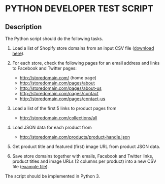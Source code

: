 # PYTHON DEVELOPER TEST SCRIPT

## Description

The Python script should do the following tasks.

1. Load a list of Shopify store domains from an input CSV file ([download here](./misc/source.csv)).

2. For each store, check the following pages for an email address and links to Facebook and Twitter pages:
    - http://storedomain.com/ (home page)
    - http://storedomain.com/pages/about
    - http://storedomain.com/pages/about-us
    - http://storedomain.com/pages/contact
    - http://storedomain.com/pages/contact-us

3. Load a list of the first 5 links to product pages from
    - http://storedomain.com/collections/all

4. Load JSON data for each product from
    - http://storedomain.com/products/product-handle.json

5. Get product title and featured (first) image URL from product JSON data.

6. Save store domains together with emails, Facebook and Twitter links, product titles and image URLs (2 columns per product) into a new CSV file ([example file](./misc/source-out.csv)).

The script should be implemented in Python 3.

